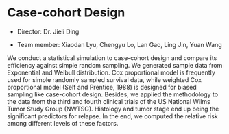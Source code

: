 # Case-cohort Design

- Director:     Dr. Jieli Ding

- Team member:  Xiaodan Lyu, Chengyu Lo, Lan Gao, Ling Jin, Yuan Wang

We conduct a statistical simulation to case-cohort design and compare its efficiency against simple random sampling. We generated sample data from Exponential and Weibull distribution. Cox proportional model is frequently used for simple randomly sampled survival data, while weighted Cox proportional model (Self and Prentice, 1988) is designed for biased sampling like case-cohort design. Besides, we applied the methodology to the data from the third and fourth clinical trials of the US National Wilms Tumor Study Group (NWTSG). Histology and tumor stage end up being the significant predictors for relapse. In the end, we computed the relative risk among different levels of these factors.
